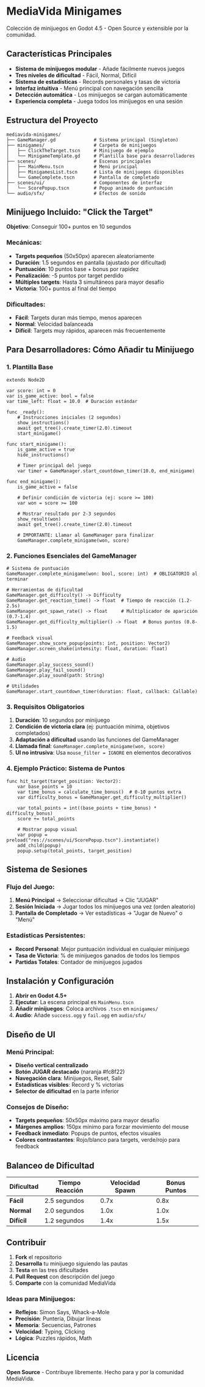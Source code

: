 # MediaVida Minigames

Colección de minijuegos en Godot 4.5 - Open Source y extensible por la comunidad.

## Características Principales

- **Sistema de minijuegos modular** - Añade fácilmente nuevos juegos
- **Tres niveles de dificultad** - Fácil, Normal, Difícil
- **Sistema de estadísticas** - Records personales y tasas de victoria
- **Interfaz intuitiva** - Menú principal con navegación sencilla
- **Detección automática** - Los minijuegos se cargan automáticamente
- **Experiencia completa** - Juega todos los minijuegos en una sesión

## Estructura del Proyecto

```
mediavida-minigames/
├── GameManager.gd              # Sistema principal (Singleton)
├── minigames/                  # Carpeta de minijuegos
│   ├── ClickTheTarget.tscn     # Minijuego de ejemplo
│   └── MinigameTemplate.gd     # Plantilla base para desarrolladores
├── scenes/                     # Escenas principales
│   ├── MainMenu.tscn           # Menú principal
│   ├── MinigamesList.tscn      # Lista de minijuegos disponibles
│   └── GameComplete.tscn       # Pantalla de completado
├── scenes/ui/                  # Componentes de interfaz
│   └── ScorePopup.tscn         # Popup animado de puntuación
└── audio/sfx/                  # Efectos de sonido
```

## Minijuego Incluido: "Click the Target"

**Objetivo**: Conseguir 100+ puntos en 10 segundos

### Mecánicas:
- **Targets pequeños** (50x50px) aparecen aleatoriamente
- **Duración**: 1.5 segundos en pantalla (ajustado por dificultad)
- **Puntuación**: 10 puntos base + bonus por rapidez
- **Penalización**: -5 puntos por target perdido
- **Múltiples targets**: Hasta 3 simultáneos para mayor desafío
- **Victoria**: 100+ puntos al final del tiempo

### Dificultades:
- **Fácil**: Targets duran más tiempo, menos aparecen
- **Normal**: Velocidad balanceada
- **Difícil**: Targets muy rápidos, aparecen más frecuentemente

## Para Desarrolladores: Cómo Añadir tu Minijuego

### 1. Plantilla Base

```gdscript
extends Node2D

var score: int = 0
var is_game_active: bool = false
var time_left: float = 10.0  # Duración estándar

func _ready():
    # Instrucciones iniciales (2 segundos)
    show_instructions()
    await get_tree().create_timer(2.0).timeout
    start_minigame()

func start_minigame():
    is_game_active = true
    hide_instructions()

    # Timer principal del juego
    var timer = GameManager.start_countdown_timer(10.0, end_minigame)

func end_minigame():
    is_game_active = false

    # Definir condición de victoria (ej: score >= 100)
    var won = score >= 100

    # Mostrar resultado por 2-3 segundos
    show_result(won)
    await get_tree().create_timer(2.0).timeout

    # IMPORTANTE: Llamar al GameManager para finalizar
    GameManager.complete_minigame(won, score)
```

### 2. Funciones Esenciales del GameManager

```gdscript
# Sistema de puntuación
GameManager.complete_minigame(won: bool, score: int)  # OBLIGATORIO al terminar

# Herramientas de dificultad
GameManager.get_difficulty() -> Difficulty
GameManager.get_reaction_time() -> float  # Tiempo de reacción (1.2-2.5s)
GameManager.get_spawn_rate() -> float     # Multiplicador de aparición (0.7-1.4)
GameManager.get_difficulty_multiplier() -> float  # Bonus puntos (0.8-1.5)

# Feedback visual
GameManager.show_score_popup(points: int, position: Vector2)
GameManager.screen_shake(intensity: float, duration: float)

# Audio
GameManager.play_success_sound()
GameManager.play_fail_sound()
GameManager.play_sound(path: String)

# Utilidades
GameManager.start_countdown_timer(duration: float, callback: Callable)
```

### 3. Requisitos Obligatorios

1. **Duración**: 10 segundos por minijuego
2. **Condición de victoria clara** (ej: puntuación mínima, objetivos completados)
3. **Adaptación a dificultad** usando las funciones del GameManager
4. **Llamada final**: `GameManager.complete_minigame(won, score)`
5. **UI no intrusiva**: Usa `mouse_filter = IGNORE` en elementos decorativos

### 4. Ejemplo Práctico: Sistema de Puntos

```gdscript
func hit_target(target_position: Vector2):
    var base_points = 10
    var time_bonus = calculate_time_bonus()  # 0-10 puntos extra
    var difficulty_bonus = GameManager.get_difficulty_multiplier()

    var total_points = int((base_points + time_bonus) * difficulty_bonus)
    score += total_points

    # Mostrar popup visual
    var popup = preload("res://scenes/ui/ScorePopup.tscn").instantiate()
    add_child(popup)
    popup.setup(total_points, target_position)
```

## Sistema de Sesiones

### Flujo del Juego:
1. **Menú Principal** → Seleccionar dificultad → Clic "JUGAR"
2. **Sesión Iniciada** → Jugar todos los minijuegos una vez (orden aleatorio)
3. **Pantalla de Completado** → Ver estadísticas → "Jugar de Nuevo" o "Menú"

### Estadísticas Persistentes:
- **Record Personal**: Mejor puntuación individual en cualquier minijuego
- **Tasa de Victoria**: % de minijuegos ganados de todos los tiempos
- **Partidas Totales**: Contador de minijuegos jugados

## Instalación y Configuración

1. **Abrir en Godot 4.5+**
2. **Ejecutar**: La escena principal es `MainMenu.tscn`
3. **Añadir minijuegos**: Coloca archivos `.tscn` en `minigames/`
4. **Audio**: Añade `success.ogg` y `fail.ogg` en `audio/sfx/`

## Diseño de UI

### Menú Principal:
- **Diseño vertical centralizado**
- **Botón JUGAR destacado** (naranja #fc8f22)
- **Navegación clara**: Minijuegos, Reset, Salir
- **Estadísticas visibles**: Record y % victorias
- **Selector de dificultad** en la parte inferior

### Consejos de Diseño:
- **Targets pequeños**: 50x50px máximo para mayor desafío
- **Márgenes amplios**: 150px mínimo para forzar movimiento del mouse
- **Feedback inmediato**: Popups de puntos, efectos visuales
- **Colores contrastantes**: Rojo/blanco para targets, verde/rojo para feedback

## Balanceo de Dificultad

| Dificultad | Tiempo Reacción | Velocidad Spawn | Bonus Puntos |
|------------|----------------|-----------------|--------------|
| **Fácil**  | 2.5 segundos   | 0.7x           | 0.8x         |
| **Normal** | 2.0 segundos   | 1.0x           | 1.0x         |
| **Difícil**| 1.2 segundos   | 1.4x           | 1.5x         |

## Contribuir

1. **Fork** el repositorio
2. **Desarrolla** tu minijuego siguiendo las pautas
3. **Testa** en las tres dificultades
4. **Pull Request** con descripción del juego
5. **Comparte** con la comunidad MediaVida

### Ideas para Minijuegos:
- **Reflejos**: Simon Says, Whack-a-Mole
- **Precisión**: Puntería, Dibujar líneas
- **Memoria**: Secuencias, Patrones
- **Velocidad**: Typing, Clicking
- **Lógica**: Puzzles rápidos, Math

## Licencia

**Open Source** - Contribuye libremente. Hecho para y por la comunidad MediaVida.